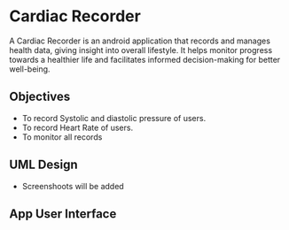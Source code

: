 # Cardiac Recorder
A Cardiac Recorder is an android application that records and manages health data, giving insight into overall lifestyle. It helps monitor progress towards a healthier life and facilitates informed decision-making for better well-being.


## Objectives
* To record Systolic and diastolic pressure of users.
* To record Heart Rate of users.
* To monitor all records


## UML Design
* Screenshoots will be added



## App User Interface

